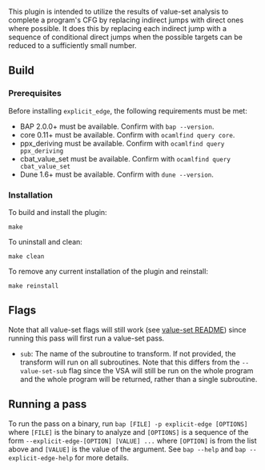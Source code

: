 This plugin is intended to utilize the results of value-set analysis to
complete a program's CFG by replacing indirect jumps with direct ones where
possible. It does this by replacing each indirect jump with a sequence of
conditional direct jumps when the possible targets can be reduced to a
sufficiently small number.

Build
--------------
### Prerequisites

Before installing `explicit_edge`, the following requirements must be met:

* BAP 2.0.0+ must be available. Confirm with `bap --version`.
* core 0.11+ must be available. Confirm with `ocamlfind query core`.
* ppx\_deriving must be available. Confirm with `ocamlfind query ppx_deriving`
* cbat\_value\_set must be available. Confirm with `ocamlfind query cbat_value_set`
* Dune 1.6+ must be available. Confirm with `dune --version`.

### Installation

To build and install the plugin:

    make

To uninstall and clean:

    make clean

To remove any current installation of the plugin and reinstall:

    make reinstall

Flags
--------------
Note that all value-set flags will still work (see [value-set README](../value_set/README.md))
since running this pass will first run a value-set pass.

- `sub`: The name of the subroutine to transform. If not provided, the transform
  will run on all subroutines. Note that this differs from the `--value-set-sub`
  flag since the VSA will still be run on the whole program and the whole program
  will be returned, rather than a single subroutine.


Running a pass
----------------
To run the pass on a binary, run `bap [FILE] -p explicit-edge [OPTIONS]` where
`[FILE]` is the binary to analyze and `[OPTIONS]` is a sequence of the form
`--explicit-edge-[OPTION] [VALUE] ...` where `[OPTION]` is from the list above and
`[VALUE]` is the value of the argument. See `bap --help` and `bap --explicit-edge-help`
for more details.
